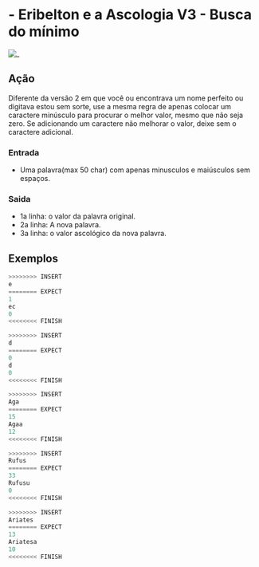 # - Eribelton e a Ascologia V3 - Busca do mínimo

![_](cover.jpg)

## Ação

Diferente da versão 2 em que você ou encontrava um nome perfeito ou digitava estou sem sorte, use a mesma regra de apenas colocar um caractere minúsculo para procurar o melhor valor, mesmo que não seja zero. Se adicionando um caractere não melhorar o valor, deixe sem o caractere adicional.

### Entrada

* Uma palavra(max 50 char) com apenas minusculos e maiúsculos sem espaços.

### Saida

* 1a linha: o valor da palavra original.
* 2a linha: A nova palavra.
* 3a linha: o valor ascológico da nova palavra.

## Exemplos

``` py
>>>>>>>> INSERT
e
======== EXPECT
1
ec
0
<<<<<<<< FINISH
```

```py
>>>>>>>> INSERT
d
======== EXPECT
0
d
0
<<<<<<<< FINISH
```

```py
>>>>>>>> INSERT
Aga
======== EXPECT
15
Agaa
12
<<<<<<<< FINISH
```

```py
>>>>>>>> INSERT
Rufus
======== EXPECT
33
Rufusu
0
<<<<<<<< FINISH
```

```py
>>>>>>>> INSERT
Ariates
======== EXPECT
13
Ariatesa
10
<<<<<<<< FINISH
```
